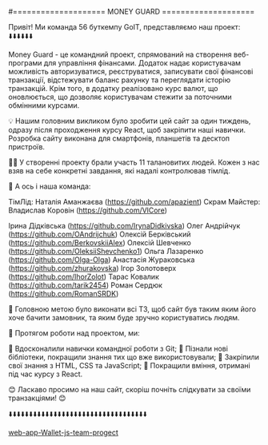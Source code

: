 #==================== MONEY GUARD ==================== 

Привіт! Ми команда 56 буткемпу GoIT, представляємо наш проект: ⬇️⬇️⬇️⬇️⬇️⬇️

Money Guard - це командний проект, спрямований на створення веб-програми для управління фінансами. Додаток надає користувачам можливість авторизуватися, реєструватися, записувати свої фінансові транзакції, відстежувати баланс рахунку та переглядати історію транзакцій. Крім того, в додатку реалізовано курс валют, що оновлюється, що дозволяє користувачам стежити за поточними обмінними курсами.

💡 Нашим головним викликом було зробити цей сайт за один тиждень, одразу після проходження курсу React, щоб закріпити наші навички. Розробка сайту виконана для смартфонів, планшетів та десктоп пристроїв.

👨‍💻 У створенні проекту брали участь 11 талановитих людей. Кожен з нас взяв на себе конкретні завдання, які надалі контролював тімлід.

🚀 А ось і наша команда:

ТімЛід: Наталія Аманжаєва (https://github.com/apazient)
Скрам Майстер: Владислав Коровін (https://github.com/VlCore) 

Ірина Дідківська (https://github.com/IrynaDidkivska)
Олег Андрійчук (https://github.com/OAndrijchuk)
Олексій Берківський (https://github.com/BerkovskiiAlex)
Олексій Шевченко (https://github.com/OleksiiShevchenko1)
Ольга Лазаренко (https://github.com/Olga-Olga)
Анастасія Жураковська (https://github.com/zhurakovska)
Ігор Золотоверх (https://github.com/IhorZolot)
Тарас Ковалик (https://github.com/tarik2454)
Роман Сердюк (https://github.com/RomanSRDK)

🌟 Головною метою було виконати всі ТЗ, щоб сайт був таким яким його хоче бачити замовник, та яким буде зручно користуватись людям.

🚀 Протягом роботи над проектом, ми:

🤝 Вдосконалили навички командної роботи з Git;
🤝 Пізнали нові бібліотеки, покращили знання тих що вже використовували; 
🤝 Закріпили свої знання з HTML, CSS та JavaScript;
🤝 Покращили вміння, отримані під час курсу з React.

😊 Ласкаво просимо на наш сайт, скоріш почніть слідкувати за своїми транзакціями! 😊

⬇️⬇️⬇️⬇️⬇️⬇️⬇️⬇️⬇️⬇️⬇️⬇️⬇️⬇️⬇️⬇️⬇️⬇️⬇️⬇️⬇️⬇️⬇️⬇️⬇️⬇️⬇️⬇️⬇️⬇️⬇️⬇️⬇️⬇️

[web-app-Wallet-js-team-progect](https://tarik2454.github.io/web-app-Wallet-js-team-progect/)
